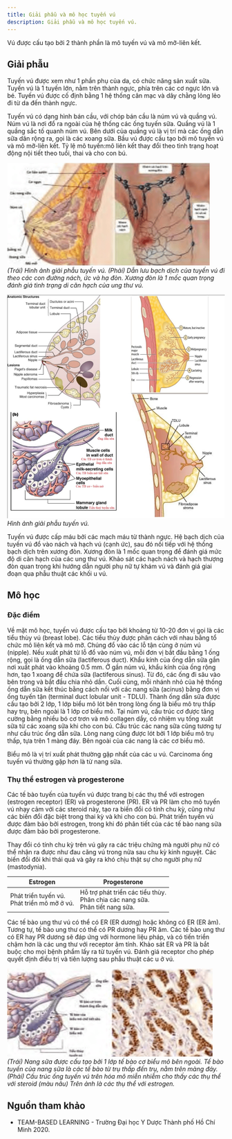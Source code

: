 ```yaml
---
title: Giải phẫu và mô học tuyến vú
description: Giải phẫu và mô học tuyến vú.
---
```


Vú được cấu tạo bởi 2 thành phần là mô tuyến vú và mô mỡ-liên kết.

## Giải phẫu

Tuyến vú được xem như 1 phần phụ của da, có chức năng sản xuất sữa. Tuyến vú là 1 tuyến lớn, nằm trên thành ngực, phía trên các cơ ngực lớn và bé. Tuyến vú được cố định bằng 1 hệ thống cân mạc và dây chằng lỏng lẻo đi từ da đến thành ngực.

Tuyến vú có dạng hình bán cầu, với chóp bán cầu là núm vú và quầng vú. Núm vú là nơi đổ ra ngoài của hệ thống các ống tuyến sữa. Quầng vú là 1 quầng sắc tố quanh núm vú. Bên dưới của quầng vú là vị trí mà các ống dẫn sữa dãn rộng ra, gọi là các xoang sữa. Bầu vú được cấu tạo bởi mô tuyến vú và mô mỡ-liên kết. Tỷ lệ mô tuyến:mô liên kết thay đổi theo tình trạng hoạt động nội tiết theo tuổi, thai và cho con bú.

![Giải phẫu học tuyến vú 1](../../../assets/phu-khoa/giai-phau-va-mo-hoc-tuyen-vu/giai-phau-tuyen-vu-1.png)
_(Trái) Hình ảnh giải phẫu tuyến vú. (Phải) Dẫn lưu bạch dịch của tuyến vú đi theo các con đường nách, ức và hạ đòn. Xương đòn là 1 mốc quan trọng đánh giá tình trạng di căn hạch của ung thư vú._

![Giải phẫu học tuyến vú 2](../../../assets/phu-khoa/giai-phau-va-mo-hoc-tuyen-vu/giai-phau-tuyen-vu-2.jpeg)
_Hình ảnh giải phẫu tuyến vú._

Tuyến vú được cấp máu bởi các mạch máu từ thành ngực. Hệ bạch dịch của tuyến vú đổ vào nách và hạch vú (cạnh ức), sau đó nối tiếp với hệ thống bạch dịch trên xương đòn. Xương đòn là 1 mốc quan trọng để đánh giá mức độ di căn hạch của các ung thư vú. Khảo sát các hạch nách và hạch thượng đòn quan trọng khi hướng dẫn người phụ nữ tự khám vú và đánh giá giai đoạn qua phẫu thuật các khối u vú.

## Mô học

### Đặc điểm

Về mặt mô học, tuyến vú được cấu tạo bởi khoảng từ 10-20 đơn vị gọi là các tiểu thùy vú (breast lobe). Các tiểu thùy được phân cách với nhau bằng tổ chức mô liên kết và mô mỡ. Chúng đổ vào các lỗ tận cùng ở núm vú (nipple). Nếu xuất phát từ lỗ đổ vào núm vú, mỗi đơn vị bắt đầu bằng 1 ống rộng, gọi là ống dẫn sữa (lactiferous duct). Khẩu kính của ống dẫn sữa gần nơi xuất phát vào khoảng 0.5 mm. Ở gần núm vú, khẩu kính của ống rộng hơn, tạo 1 xoang để chứa sữa (lactiferous sinus). Từ đó, các ống đi sâu vào bên trong và bắt đầu chia nhỏ dần. Cuối cùng, mỗi nhánh nhỏ của hệ thống ống dẫn sữa kết thúc bằng cách nối với các nang sữa (acinus) bằng đơn vị ống tuyến
tận (terminal duct lobular unit - TDLU). Thành ống dẫn sữa được cấu tạo bởi 2 lớp, 1 lớp biểu mô lót bên trong lòng ống là biểu mô trụ thấp hay trụ, bên ngoài là 1 lớp cơ biểu mô. Tại núm vú, cấu trúc cơ được tăng cường bằng nhiều bó cơ trơn và mô collagen dầy, có nhiệm vụ tống xuất sữa từ các xoang sữa khi cho con bú. Cấu trúc các nang sữa cũng tương tự như cấu trúc ống dẫn sữa. Lòng nang cũng được lót bởi 1 lớp biểu mô trụ thấp, tựa trên 1 màng đáy. Bên ngoài của các nang là các cơ biểu mô.

Biểu mô là vị trí xuất phát thường gặp nhất của các u vú. Carcinoma ống tuyến vú thường gặp hơn là từ nang sữa.

### Thụ thể estrogen và progesterone

Các tế bào tuyến của tuyến vú được trang bị các thụ thể với estrogen (estrogen receptor) (ER) và progesterone (PR). ER và PR làm cho mô tuyến vú nhạy cảm với các steroid này, tạo ra biến đổi có tính chu kỳ, cũng như các biến đổi đặc biệt trong thai kỳ và khi cho con bú. Phát triển tuyến vú được đảm bảo bởi estrogen, trong khi đó phân tiết của các tế bào nang sữa được đảm bảo bởi progesterone.

Thay đổi có tính chu kỳ trên vú gây ra các triệu chứng mà người phụ nữ có thể nhận ra được như đau căng vú trong nửa sau chu kỳ kinh nguyệt. Các biến đổi đôi khi thái quá và gây ra khó chịu thật sự cho người phụ nữ (mastodynia).

| Estrogen                                       | Progesterone                                                                       |
| ---------------------------------------------- | ---------------------------------------------------------------------------------- |
| Phát triển tuyến vú.<br>Phát triển mô mỡ ở vú. | Hỗ trợ phát triển các tiểu thùy.<br>Phân chia các nang sữa.<br>Phân tiết nang sữa. |

Các tế bào ung thư vú có thể có ER (ER dương) hoặc không có ER (ER âm). Tương tự, tế bào ung thư có thể có PR dương hay PR âm. Các tế bào ung thư có ER hay PR dương sẽ đáp ứng với hormone liệu pháp, và có tiến triển chậm hơn là các ung thư với receptor âm tính. Khảo sát ER và PR là bắt buộc cho mọi bệnh phẩm lấy ra từ tuyến vú. Đánh giá receptor cho phép quyết định điều trị và tiên lượng sau phẫu thuật các u ở vú.

![Nang sữa](../../../assets/phu-khoa/giai-phau-va-mo-hoc-tuyen-vu/nang-sua.png)
_(Trái) Nang sữa được cấu tạo bởi 1 lớp tế bào cơ biểu mô bên ngoài. Tế bào tuyến của nang sữa là các tế bào từ trụ thấp đến trụ, nằm trên màng đáy. (Phải) Cấu trúc ống tuyến vú trên hóa mô miễn nhiễm cho thấy các thụ thể với steroid (màu nâu) Trên ảnh là các thụ thể với estrogen._

## Nguồn tham khảo

- TEAM-BASED LEARNING - Trường Đại học Y Dược Thành phố Hồ Chí Minh 2020.
